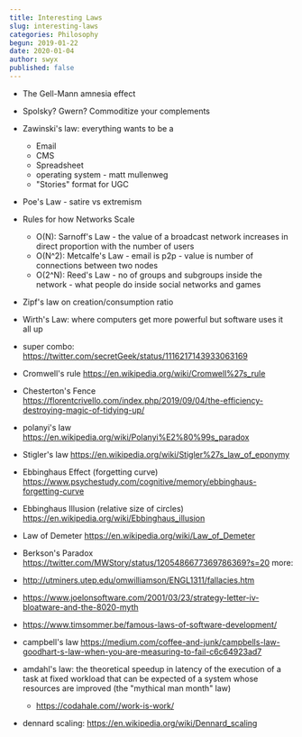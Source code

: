 ```yaml
---
title: Interesting Laws
slug: interesting-laws
categories: Philosophy
begun: 2019-01-22
date: 2020-01-04
author: swyx
published: false
---
```


- The Gell-Mann amnesia effect
- Spolsky? Gwern? Commoditize your complements
- Zawinski's law: everything wants to be a
  - Email
  - CMS
  - Spreadsheet
  - operating system - matt mullenweg
  - "Stories" format for UGC
- Poe's Law - satire vs extremism
- Rules for how Networks Scale
  - O(N): Sarnoff's Law - the value of a broadcast network increases in direct proportion with the number of users
  - O(N^2): Metcalfe's Law - email is p2p - value is number of connections between two nodes
  - O(2^N): Reed's Law - no of groups and subgroups inside the network - what people do inside social networks and games
- Zipf's law on creation/consumption ratio
- Wirth's Law: where computers get more powerful but software uses it all up
- super combo: https://twitter.com/secretGeek/status/1116217143933063169
- Cromwell's rule https://en.wikipedia.org/wiki/Cromwell%27s_rule
- Chesterton's Fence https://florentcrivello.com/index.php/2019/09/04/the-efficiency-destroying-magic-of-tidying-up/
- polanyi's law https://en.wikipedia.org/wiki/Polanyi%E2%80%99s_paradox
- Stigler's law https://en.wikipedia.org/wiki/Stigler%27s_law_of_eponymy
- Ebbinghaus Effect (forgetting curve) https://www.psychestudy.com/cognitive/memory/ebbinghaus-forgetting-curve
- Ebbinghaus Illusion (relative size of circles) https://en.wikipedia.org/wiki/Ebbinghaus_illusion
- Law of Demeter https://en.wikipedia.org/wiki/Law_of_Demeter
- Berkson's Paradox https://twitter.com/MWStory/status/1205486677369786369?s=20
more:

- http://utminers.utep.edu/omwilliamson/ENGL1311/fallacies.htm
- https://www.joelonsoftware.com/2001/03/23/strategy-letter-iv-bloatware-and-the-8020-myth
- https://www.timsommer.be/famous-laws-of-software-development/
- campbell's law https://medium.com/coffee-and-junk/campbells-law-goodhart-s-law-when-you-are-measuring-to-fail-c6c64923ad7
- amdahl's law: the theoretical speedup in latency of the execution of a task at fixed workload that can be expected of a system whose resources are improved (the "mythical man month" law)
  - https://codahale.com//work-is-work/
- dennard scaling: https://en.wikipedia.org/wiki/Dennard_scaling
